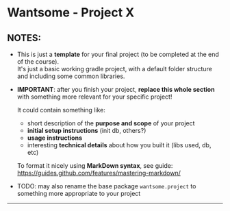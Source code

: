 # Wantsome - Project X

## NOTES:

 - This is just a __template__ for your final project (to be completed at the
   end of the course).  
   It's just a basic working gradle project, with a default folder structure
   and including some common libraries.

 - __IMPORTANT__: after you finish your project, __replace this whole section__
   with something more relevant for your specific project!
  
   It could contain something like: 
   - short description of the __purpose and scope__ of your project
   - __initial setup instructions__ (init db, others?)
   - __usage instructions__
   - interesting __technical details__ about how you built it (libs used, db, etc)
   
   To format it nicely using __MarkDown syntax__, see guide: 
   https://guides.github.com/features/mastering-markdown/
 
 - TODO: may also rename the base package `wantsome.project` to something more 
   appropriate to your project
________________________________________________________________________________
